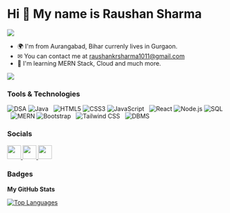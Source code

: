 Hi 👋 My name is Raushan Sharma
==============================

![](https://komarev.com/ghpvc/?username=raushankumar1511)

* 🌍  I'm from Aurangabad, Bihar currenly lives in Gurgaon.
* ✉  You can contact me at [raushankrsharma1011@gmail.com](mailto:raushankrsharma1011@gmail.com)
* 🧠  I'm learning MERN Stack, Cloud and much more.

<a href="https://www.github.com/raushankumar1511" target="_blank" rel="noreferrer"><img
src="https://img.shields.io/github/followers/raushankumar1511?logo=github&style=for-the-badge&color=0891b2&labelColor=1c1917" /></a>

### Tools & Technologies
![DSA](https://img.shields.io/badge/DSA-007ACC?style=for-the-badge&logo=python&logoColor=white)
![Java](https://img.shields.io/badge/Java-007396?style=for-the-badge&logo=java&logoColor=white)   
![HTML5](https://img.shields.io/badge/HTML5-E34F26?style=for-the-badge&logo=html5&logoColor=white)
![CSS3](https://img.shields.io/badge/CSS3-1572B6?style=for-the-badge&logo=css3&logoColor=white)
![JavaScript](https://img.shields.io/badge/JavaScript-F7DF1E?style=for-the-badge&logo=javascript&logoColor=black)  
![React](https://img.shields.io/badge/React-20232A?style=for-the-badge&logo=react&logoColor=white)
![Node.js](https://img.shields.io/badge/Node.js-339933?style=for-the-badge&logo=node.js&logoColor=white)
![SQL](https://img.shields.io/badge/SQL-4479A1?style=for-the-badge&logo=mysql&logoColor=white)   
![MERN](https://img.shields.io/badge/MERN-00BFAE?style=for-the-badge&logo=mern&logoColor=white)
![Bootstrap](https://img.shields.io/badge/Bootstrap-563D7C?style=for-the-badge&logo=bootstrap&logoColor=white)   
![Tailwind CSS](https://img.shields.io/badge/Tailwind%20CSS-06B6D4?style=for-the-badge&logo=tailwindcss&logoColor=white)   
![DBMS](https://img.shields.io/badge/DBMS-47A248?style=for-the-badge&logo=mongodb&logoColor=white)



### Socials

<p align="left"> <a href="https://www.github.com/raushankumar1511" target="_blank" rel="noreferrer"> <picture> <source media="(prefers-color-scheme: dark)" srcset="https://raw.githubusercontent.com/danielcranney/readme-generator/main/public/icons/socials/github-dark.svg" /> <source media="(prefers-color-scheme: light)" srcset="https://raw.githubusercontent.com/danielcranney/readme-generator/main/public/icons/socials/github.svg" /> <img src="https://raw.githubusercontent.com/danielcranney/readme-generator/main/public/icons/socials/github.svg" width="32" height="32" /> </picture> </a> <a href="https://www.linkedin.com/in/raushankumar1511/" target="_blank" rel="noreferrer"> <picture> <source media="(prefers-color-scheme: dark)" srcset="https://raw.githubusercontent.com/danielcranney/readme-generator/main/public/icons/socials/linkedin-dark.svg" /> <source media="(prefers-color-scheme: light)" srcset="https://raw.githubusercontent.com/danielcranney/readme-generator/main/public/icons/socials/linkedin.svg" /> <img src="https://raw.githubusercontent.com/danielcranney/readme-generator/main/public/icons/socials/linkedin.svg" width="32" height="32" /> </picture> </a><a href="https://www.leetcode.com/u/raushankrsharma1011/" target="_blank" rel="noreferrer"> <picture> <source media="(prefers-color-scheme: dark)" srcset="https://raw.githubusercontent.com/danielcranney/readme-generator/main/public/icons/socials/leetcode.dark.svg" /> <source media="(prefers-color-scheme: light)" srcset="https://raw.githubusercontent.com/danielcranney/readme-generator/main/public/icons/socials/leetcode.svg" /> <img src="https://raw.githubusercontent.com/danielcranney/readme-generator/main/public/icons/socials/leetcode.svg" width="32" height="32" /> </picture> </a></p>

### Badges

<b>My GitHub Stats</b>

<a href="https://github.com/raushankumar1511" align="left"><img src="https://github-readme-stats.vercel.app/api/top-langs/?username=raushankumar1511&langs_count=5&title_color=0891b2&text_color=ffffff&icon_color=0891b2&bg_color=1c1917&hide_border=true&locale=en&custom_title=Top%20%Languages" alt="Top Languages" /></a>
